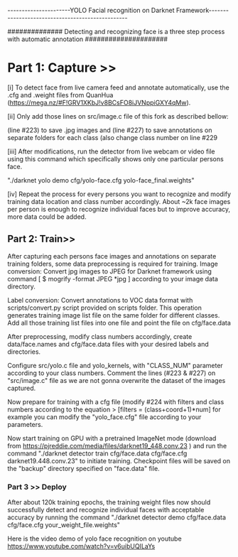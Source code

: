 
----------------------YOLO Facial recognition on Darknet Framework-------------------------------------------------

############## Detecting and recognizing face is a three step process with automatic annotation #####################

# Part 1: Capture >>
[i] To detect face from live camera feed and annotate automatically, use the .cfg and .weight files from QuanHua (https://mega.nz/#F!GRV1XKbJ!v8BCsFO8iJVNppiGXY4qMw). 

[ii] Only add those lines on src/image.c file of this fork as described bellow:

(line #223) to save .jpg images and (line #227) to save annotations on separate folders for each class (also change class number on line #229 

[iii] After modifications, run the detector from live webcam or video file using this command which specifically shows only one particular persons face.

"./darknet yolo demo cfg/yolo-face.cfg yolo-face_final.weights"

[iv] Repeat the process for every persons you want to recognize and modify training data location and class number accordingly.
About ~2k face images per person is enough to recognize individual faces but to improve accuracy, more data could be added.


## Part 2: Train>>
After capturing each persons face images and annotations on separate training folders, some data preprocessing is required for training. 
Image conversion: Convert jpg images to JPEG for Darknet framework using command [ $ mogrify -format JPEG *jpg ] according to your image data directory.

Label conversion: Convert annotations to VOC data format with scripts/convert.py script provided on scripts folder. This operation generates training image list file on the same folder for different classes. Add all those training list files into one file and point the file on cfg/face.data 

After preprocessing, modify class numbers accordingly, create data/face.names and cfg/face.data files with your desired labels and directories.

Configure src/yolo.c file and yolo_kernels, with "CLASS_NUM" parameter according to your class numbers. Comment the lines (#223 & #227) on "src/image.c" file as we are not gonna overwrite the dataset of the images captured.

Now prepare for training with a cfg file (modify #224 with filters and class numbers according to the equation > [filters = (class+coord+1)*num] for example you can modify the "yolo_face.cfg" file according to your parameters.

Now start training on GPU with a pretrained ImageNet mode (download from https://pjreddie.com/media/files/darknet19_448.conv.23 ) and run the command "./darknet detector train cfg/face.data cfg/face.cfg darknet19.448.conv.23" to initiate training. Checkpoint files will be saved on the "backup" directory specified on "face.data" file.

### Part 3 >> Deploy
After about 120k training epochs, the training weight files now should successfully detect and recognize individual faces with acceptable accuracy by running the command "./darknet detector demo cfg/face.data cfg/face.cfg your_weight_file.weights"


Here is the video demo of yolo face recognition on youtube
https://www.youtube.com/watch?v=v6uibUQILaYs
